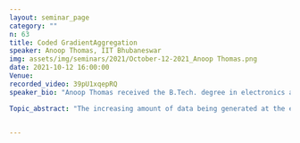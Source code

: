 ```yaml
---
layout: seminar_page
category: ""
n: 63
title: Coded GradientAggregation
speaker: Anoop Thomas, IIT Bhubaneswar
img: assets/img/seminars/2021/October-12-2021_Anoop Thomas.png
date: 2021-10-12 16:00:00 
Venue: 
recorded_video: 39pU1xqepRQ
speaker_bio: "Anoop Thomas received the B.Tech. degree in electronics andtelecommunication engineering from the College of Engineering, KeralaUniversity, Trivandrum, in 2008, the M.E. degree from the Department ofElectrical Communication Engineering, Indian Institute of Science, Bangalore, in2013, and the Ph.D. degree from the Department of Electrical CommunicationEngineering, Indian Institute of Science, in 2018. He is currently an AssistantProfessor with the School of Electrical Sciences, IIT Bhubaneswar. His primaryresearch interests include network coding, index coding, coded caching, andgradient coding."

Topic_abstract: "The increasing amount of data being generated at the edge nodes and the need forprivacy necessitates learning at the edge, wherein computations are performedat edge devices and are communicated to a central node for updating the model.Typically, the edge nodes have power constraints and may be available onlyintermittently. Often, there are helper nodes present in the network which aidthe edge nodes to communicate with the server. We consider this hierarchical networkmodel in which the edge nodes communicate the local gradient to the helpernodes which relay these messages to the central node after possibleaggregation. There are two phases of communication, one between the edge nodesand the helper nodes and the second between the helper nodes and the centralnode. It is observed that codes like repetition codes, maximum distance-separable(MDS) codes and pyramid codes can be used to control the communication costs atthe edge nodes and the helper nodes. In this talk, we explore these schemes indetail and discuss some open challenges."


---
```


